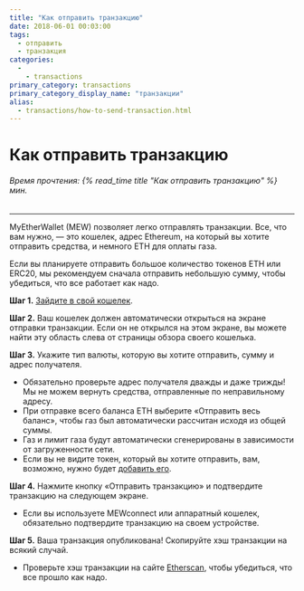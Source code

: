 ```yaml
---
title: "Как отправить транзакцию"
date: 2018-06-01 00:03:00
tags:
  - отправить
  - транзакция
categories:
  - 
    - transactions
primary_category: transactions
primary_category_display_name: "транзакции"
alias:
  - transactions/how-to-send-transaction.html
---
```


# **Как отправить транзакцию**

###### Время прочтения: {% read_time title "Как отправить транзакцию" %} мин.

* * *

MyEtherWallet (MEW) позволяет легко отправлять транзакции. Все, что вам нужно, — это кошелек, адрес Ethereum, на который вы хотите отправить средства, и немного ETH для оплаты газа.

Если вы планируете отправить большое количество токенов ETH или ERC20, мы рекомендуем сначала отправить небольшую сумму, чтобы убедиться, что все работает как надо.

**Шаг 1.** [Зайдите в свой кошелек](/@@@@@@/getting-started/how-to-access-your-wallet/).

**Шаг 2.** Ваш кошелек должен автоматически открыться на экране отправки транзакции. Если он не открылся на этом экране, вы можете найти эту область слева от страницы обзора своего кошелька.

**Шаг 3.** Укажите тип валюты, которую вы хотите отправить, сумму и адрес получателя.

* Обязательно проверьте адрес получателя дважды и даже трижды! Мы не можем вернуть средства, отправленные по неправильному адресу.
* При отправке всего баланса ETH выберите «Отправить весь баланс», чтобы газ был автоматически рассчитан исходя из общей суммы. 
* Газ и лимит газа будут автоматически сгенерированы в зависимости от загруженности сети.
* Если вы не видите токен, который вы хотите отправить, вам, возможно, нужно будет [добавить его](/@@@@@@/tokens/how-to-add-custom-token/).

**Шаг 4.** Нажмите кнопку «Отправить транзакцию» и подтвердите транзакцию на следующем экране.

* Если вы используете MEWconnect или аппаратный кошелек, обязательно подтвердите транзакцию на своем устройстве.

**Шаг 5.** Ваша транзакция опубликована! Скопируйте хэш транзакции на всякий случай.

* Проверьте хэш транзакции на сайте [Etherscan](https://etherscan.io), чтобы убедиться, что все прошло как надо.